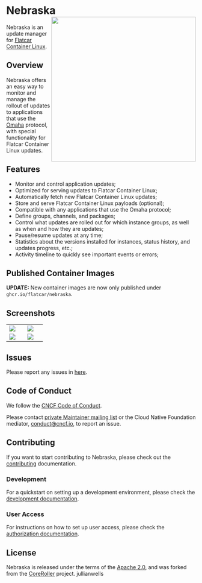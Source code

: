 # Nebraska  <img align="right" width=384 src="docs/nebraska-logo.svg">

Nebraska is an update manager for [Flatcar Container Linux](https://www.flatcar.org/).

## Overview

Nebraska offers an easy way to monitor and manage the rollout of updates to applications that use
the [Omaha](https://code.google.com/p/omaha/) protocol, with special functionality for Flatcar Container Linux updates.

## Features

- Monitor and control application updates;
- Optimized for serving updates to Flatcar Container Linux;
- Automatically fetch new Flatcar Container Linux updates;
- Store and serve Flatcar Container Linux payloads (optional);
- Compatible with any applications that use the Omaha protocol;
- Define groups, channels, and packages;
- Control what updates are rolled out for which instance groups, as well as when and how they are updates;
- Pause/resume updates at any time;
- Statistics about the versions installed for instances, status history, and updates progress, etc.;
- Activity timeline to quickly see important events or errors;

## Published Container Images

**UPDATE:** New container images are now only published under `ghcr.io/flatcar/nebraska`.

## Screenshots

<table>
    <tr>
        <td width="33%"><img src="https://github.com/kinvolk/nebraska/raw/screenshots/screenshots/main.png"></td>
        <td width="33%"><img src="https://github.com/kinvolk/nebraska/raw/screenshots/screenshots/flatcar_app.png"></td>
    </tr>
    <tr>
        <td width="33%"><img src="https://github.com/kinvolk/nebraska/raw/screenshots/screenshots/group_details.png"></td>
        <td width="33%"><img src="https://github.com/kinvolk/nebraska/raw/screenshots/screenshots/instance_details.png"></td>
    </tr>
</table>

## Issues

Please report any issues in [here](https://github.com/flatcar/nebraska/issues).

## Code of Conduct

We follow the [CNCF Code of Conduct](https://github.com/cncf/foundation/blob/main/code-of-conduct.md).

Please contact [private Maintainer mailing list](maintainers@flatcar-linux.org) or the Cloud Native Foundation mediator, conduct@cncf.io, to report an issue.

## Contributing

If you want to start contributing to Nebraska, please check out the [contributing](https://www.flatcar.org/docs/latest/contribute/) documentation.

### Development

For a quickstart on setting up a development environment, please check the [development documentation](https://www.flatcar.org/docs/latest/nebraska/development/).

### User Access

For instructions on how to set up user access, please check the [authorization documentation](https://www.flatcar.org/docs/latest/nebraska/authorization/).

## License

Nebraska is released under the terms of the [Apache 2.0](http://www.apache.org/licenses/LICENSE-2.0), and was forked from the [CoreRoller](https://github.com/coreroller/coreroller) project. jullianwells 
